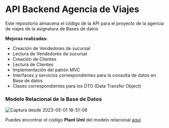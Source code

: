 # API Backend Agencia de Viajes

Este repositorio almacena el código de la API para el proyecto de la agencia de viajes de la asignatura de Bases de datos

**Mejoras realizadas:**

- Creación de Vendedores de sucursal
- Lectura de Vendedores de sucursal
- Creación de Clientes
- Lectura de Clientes
- Implementación del patrón MVC
- Interfaces y servicios correspondientes para la consulta de datos en Base de datos
- Clases correspondientes para los DTO (Data Transfer Object)

### Modelo Relacional de la Base de Datos
![Captura desde 2023-05-01 18-51-08](https://user-images.githubusercontent.com/83193118/236717263-3aa8048e-a45c-484d-9381-119c299214bc.png)

Puedes encontrar el código **Plant Uml** del modelo relacional [aquí](doc/agencia_relational_model.md)


  
  
  
